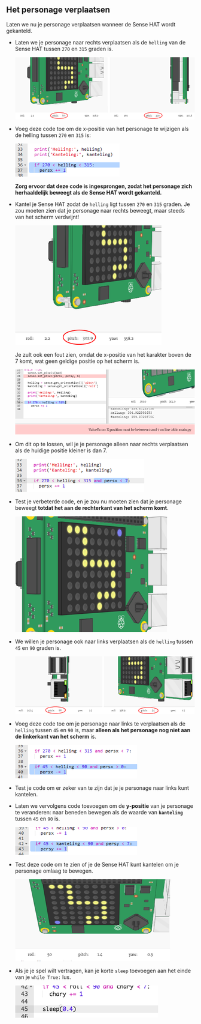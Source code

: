 ## Het personage verplaatsen

Laten we nu je personage verplaatsen wanneer de Sense HAT wordt gekanteld.

+ Laten we je personage naar rechts verplaatsen als de `helling` van de Sense HAT tussen `270` en `315` graden is.
    
    ![schermafbeelding](images/tightrope-right-values.png)

+ Voeg deze code toe om de x-positie van het personage te wijzigen als de helling tussen `270` en `315` is:
    
    ![schermafbeelding](images/tightrope-charx-plus.png)
    
    **Zorg ervoor dat deze code is ingesprongen, zodat het personage zich herhaaldelijk beweegt als de Sense HAT wordt gekanteld.**

+ Kantel je Sense HAT zodat de `helling` ligt tussen `270` en `315` graden. Je zou moeten zien dat je personage naar rechts beweegt, maar steeds van het scherm verdwijnt!
    
    ![schermafbeelding](images/tightrope-charx-test-bug.png)
    
    Je zult ook een fout zien, omdat de x-positie van het karakter boven de 7 komt, wat geen geldige positie op het scherm is.
    
    ![schermafbeelding](images/tightrope-charx-test-error.png)

+ Om dit op te lossen, wil je je personage alleen naar rechts verplaatsen als de huidige positie kleiner is dan 7.
    
    ![schermafbeelding](images/tightrope-charx-test-fix.png)

+ Test je verbeterde code, en je zou nu moeten zien dat je personage beweegt **totdat het aan de rechterkant van het scherm komt**.
    
    ![schermafbeelding](images/tightrope-charx-test2.png)

+ We willen je personage ook naar links verplaatsen als de `helling` tussen `45` en `90` graden is.
    
    ![schermafbeelding](images/tightrope-left-values.png)

+ Voeg deze code toe om je personage naar links te verplaatsen als de `helling` tussen `45` en `90` is, maar **alleen als het personage nog niet aan de linkerkant van het scherm** is.
    
    ![schermafbeelding](images/tightrope-charx-minus.png)

+ Test je code om er zeker van te zijn dat je je personage naar links kunt kantelen.

+ Laten we vervolgens code toevoegen om de **y-positie** van je personage te veranderen: naar beneden bewegen als de waarde van **`kanteling`** tussen `45` en `90` is.
    
    ![schermafbeelding](images/tightrope-chary-plus.png)

+ Test deze code om te zien of je de Sense HAT kunt kantelen om je personage omlaag te bewegen.
    
    ![schermafbeelding](images/tightrope-chary-plus-test.png)

+ Als je je spel wilt vertragen, kan je korte `sleep` toevoegen aan het einde van je `while True:` lus.
    
    ![schermafbeelding](images/tightrope-sleep.png)